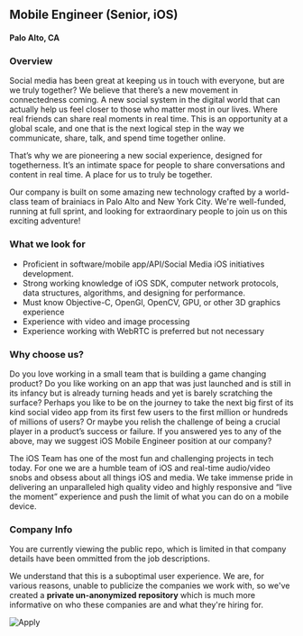 ## Mobile Engineer (Senior, iOS)
#### Palo Alto, CA

### Overview
Social media has been great at keeping us in touch with everyone, but are we truly together? We believe that there’s a new movement in connectedness coming. A new social system in the digital world that can actually help us feel closer to those who matter most in our lives. Where real friends can share real moments in real time. This is an opportunity at a global scale, and one that is the next logical step in the way we communicate, share, talk, and spend time together online.

That’s why we are pioneering a new social experience, designed for togetherness. It’s an intimate space for people to share conversations and content in real time. A place for us to truly be together. 

Our company is built on some amazing new technology crafted by a world-class team of brainiacs in Palo Alto and New York City. We're well-funded, running at full sprint, and looking for extraordinary people to join us on this exciting adventure!

### What we look for
+ Proficient in software/mobile app/API/Social Media iOS initiatives development.
+ Strong working knowledge of iOS SDK, computer network protocols, data structures, algorithms, and designing for performance.
+ Must know Objective-C, OpenGl, OpenCV, GPU, or other 3D graphics experience
+ Experience with video and image processing
+ Experience working with WebRTC is preferred but not necessary

### Why choose us?
Do you love working in a small team that is building a game changing product? Do you like working on an app that was just launched and is still in its infancy but is already turning heads and yet is barely scratching the surface? Perhaps you like to be on the journey to take the next big first of its kind social video app from its first few users to the first million or hundreds of millions of users? Or maybe you relish the challenge of being a crucial player in a product’s success or failure. If you answered yes to any of the above, may we suggest iOS Mobile Engineer position at our company?

The iOS Team has one of the most fun and challenging projects in tech today. For one we are a humble team of iOS and real-time audio/video snobs and obsess about all things iOS and media. We take immense pride in delivering an unparalleled high quality video and highly responsive and “live the moment” experience and push the limit of what you can do on a mobile device.


### Company Info
You are currently viewing the public repo, which is limited in that company details have been ommitted from the job descriptions.  
    
We understand that this is a suboptimal user experience.  We are, for various reasons, unable to publicize the companies we work with, so we've
created a **private un-anonymized repository** which is much more informative on who these companies are and what they're hiring for.  
    
![Apply](https://dabuttonfactory.com/button.png?t=Apply&f=Calibri-Bold&ts=24&tc=fff&tshs=1&tshc=000&hp=20&vp=8&c=5&bgt=gradient&bgc=3d85c6&ebgc=073763)
